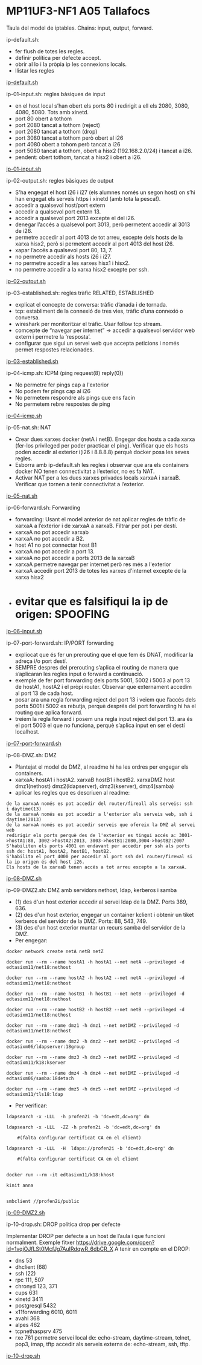 # MP11UF3-NF1 A05 Tallafocs

Taula del model de iptables. Chains: input, output, forward.

ip-default.sh:

+ fer flush de totes les regles.
+ definir política per defecte accept.
+ obrir al lo i la pròpia ip les connexions locals.
+ llistar les regles

[ip-default.sh](exercicis/ip-default.sh)

ip-01-input.sh: regles bàsiques de input

+ en el host local s’han obert els ports 80 i redirigit a ell els 2080, 3080, 4080, 5080. Tots amb xinetd.
+ port 80 obert a tothom
+ port 2080 tancat a tothom (reject)
+ port 2080 tancat a tothom (drop)
+ port 3080 tancat a tothom però obert al i26
+ port 4080 obert a tohom però tancat a i26
+ port 5080 tancat a tothom, obert a hisx2 (192.168.2.0/24) i tancat a i26.
+ pendent: obert tothom, tancat a hisx2 i obert a i26.

[ip-01-input.sh](exercicis/ip-01-input.sh)

ip-02-output.sh: regles bàsiques de output

+ S'ha engegat el host i26 i i27 (els alumnes només un segon host) on s’hi han engegat els serveis https i xinetd (amb tota la pesca!).
+ accedir a qualsevol host/port extern
+ accedir a qualsevol port extern 13.
+ accedir a qualsevol port 2013 excepte el del i26.
+ denegar l’accés a qualsevol port 3013, però permetent accedir al 3013 de i26.
+ permetre accedir al port 4013 de tot arreu, excepte dels hosts de la xarxa hisx2, però si permetent accedir al port 4013 del host i26.
+ xapar l’accés a qualsevol port 80, 13, 7.
+ no permetre accedir als hosts i26 i i27.
+ no permetre accedir a les xarxes hisx1 i hisx2.
+ no permetre accedir a la xarxa hisx2 excepte per ssh.

[ip-02-output.sh](exercicis/ip-02-output.sh)

ip-03-established.sh: regles tràfic RELATED, ESTABLISHED

+ explicat el concepte de conversa: tràfic d’anada i de tornada.
+ tcp: establiment de la connexió de tres vies, tràfic d’una connexió o conversa.
+ wireshark per monitoritzar el tràfic. Usar follow tcp stream.
+ comcepte de  “navegar per internet” → accedir a qualsevol servidor web extern i permetre la ‘resposta’.
+ configurar que sigui un servei web que accepta peticions i només permet respostes relacionades.

[ip-03-established.sh](exercicis/ip-03-established.sh)

ip-04-icmp.sh:  ICPM (ping request(8) reply(0))

+ No permetre fer pings cap a l'exterior
+ No podem fer pings cap al i26
+ No permetem respondre als pings que ens facin
+ No permetem rebre respostes de ping

[ip-04-icmp.sh](exercicis/ip-04-icmp.sh)

ip-05-nat.sh:  NAT

+ Crear dues xarxes docker (netA i netB). Engegar dos hosts a cada xarxa (fer-los privileged per poder practicar el ping). Verificar que els hosts poden accedir al exterior i(i26 i 8.8.8.8) perquè docker posa les seves regles.
+ Esborra amb ip-default.sh les regles i observar que ara els containers docker NO tenen connectivitat a l’exterior, no es fa NAT.
+ Activar NAT per a les dues xarxes privades locals xarxaA i xarxaB. Verificar que tornen a tenir connectivitat a l’exterior.

[ip-05-nat.sh](exercicis/ip-05-nat.sh)

ip-06-forward.sh:  Forwarding

+ forwarding: Usant el model anterior de nat aplicar regles de tràfic de xarxaA a l’exterior i de xarxaA a xarxaB. Filtrar per pot i per destí.
+ xarxaA no pot accedir xarxab
+ xarxaA no pot accedir a B2.
+ host A1 no pot connectar host B1
+ xarxaA no pot accedir a port 13.
+ xarxaA no pot accedir a ports 2013 de la xarxaB
+ xarxaA permetre navegar per internet però res més a l'exterior
+ xarxaA accedir port 2013 de totes les xarxes d'internet excepte de la xarxa hisx2
+ # evitar que es falsifiqui la ip de origen: SPOOFING

[ip-06-input.sh](exercicis/ip-06-forward.sh)

ip-07-port-forward.sh:  IP/PORT forwarding

+ expliocat que és fer un prerouting que el que fem és DNAT, modificar la adreça i/o port destí.
+ SEMPRE despres del prerouting s’aplica el routing de manera que s’aplicaran les regles input o forward a continuació.
+ exemple de fer port forwarding dels ports 5001, 5002 i 5003 al port 13 de hostA1, hostA2 i el pròpi router. Observar que externament accedim al port 13 de cada host.
+ posar ara una regla forwarding reject del port 13 i veiem que l’accés dels ports 5001 i 5002 es rebutja, perquè després del port forwarding hi ha el routing que aplica forward.
+ treiem la regla forward i posem una regla input reject del port 13. ara és el port 5003 el que no funciona, perquè s’aplica input en ser el destí localhost.

[ip-07-port-forward.sh](exercicis/ip-07-port-forward.sh)

ip-08-DMZ.sh:  DMZ

+ Plantejat el model de DMZ, al readme hi ha les ordres per engegar els containers.
+ xarxaA: hostA1 i hostA2. xarxaB hostB1 i hostB2. xarxaDMZ host dmz1(nethost) dmz2(ldapserver), dmz3(kserver), dmz4(samba)
+ aplicar les regles que es descriuen al readme:
```
de la xarxaA només es pot accedir del router/fireall als serveis: ssh i daytime(13)
de la xarxaA només es pot accedir a l'exterior als serveis web, ssh i daytime(2013)
de la xarxaA només es pot accedir serveis que ofereix la DMZ al servei web
redirigir els ports perquè des de l'exterior es tingui accés a: 3001->hostA1:80, 3002->hostA2:2013, 3003->hostB1:2080,3004->hostB2:2007
S'habiliten els ports 4001 en endavant per accedir per ssh als ports ssh de: hostA1, hostA2, hostB1, hostB2.
S'habilita el port 4000 per accedir al port ssh del router/firewal si la ip origen és del host i26.
Els hosts de la xarxaB tenen accés a tot arreu excepte a la xarxaA.
```

[ip-08-DMZ.sh](exercicis/ip-08-DMZ.sh)

ip-09-DMZ2.sh:  DMZ amb servidors nethost, ldap, kerberos i samba

+ (1) des d'un host exterior accedir al servei ldap de la DMZ. Ports 389, 636.
+ (2) des d'un host exterior, engegar un container kclient i obtenir un tiket kerberos del servidor de la DMZ. Ports: 88, 543, 749.
+ (3) des d'un host exterior muntar un recurs samba del servidor de la DMZ.
+ Per engegar:
```
docker network create netA netB netZ

docker run --rm --name hostA1 -h hostA1 --net netA --privileged -d edtasixm11/net18:nethost

docker run --rm --name hostA2 -h hostA2 --net netA --privileged -d edtasixm11/net18:nethost

docker run --rm --name hostB1 -h hostB1 --net netB --privileged -d edtasixm11/net18:nethost

docker run --rm --name hostB2 -h hostB2 --net netB --privileged -d edtasixm11/net18:nethost

docker run --rm --name dmz1 -h dmz1 --net netDMZ --privileged -d edtasixm11/net18:nethost

docker run --rm --name dmz2 -h dmz2 --net netDMZ --privileged -d edtasixm06/ldapserver:18group

docker run --rm --name dmz3 -h dmz3 --net netDMZ --privileged -d edtasixm11/k18:kserver

docker run --rm --name dmz4 -h dmz4 --net netDMZ --privileged -d edtasixm06/samba:18detach

docker run --rm --name dmz5 -h dmz5 --net netDMZ --privileged -d edtasixm11/tls18:ldap
```
+ Per verificar:
```
ldapsearch -x -LLL  -h profen2i -b 'dc=edt,dc=org' dn

ldapsearch -x -LLL  -ZZ -h profen2i -b 'dc=edt,dc=org' dn

    #(falta configurar certificat CA en el client)

ldapsearch -x -LLL  -H  ldaps://profen2i -b 'dc=edt,dc=org' dn  

    #(falta configurar certificat CA en el client


docker run --rm -it edtasixm11/k18:khost

kinit anna


smbclient //profen2i/public
```

[ip-09-DMZ2.sh](exercicis/ip-09-DMZ2.sh)

ip-10-drop.sh:  DROP política drop per defecte

Implementar DROP per defecte a un host de l’aula i que funcioni normalment. Exemple fitxer https://drive.google.com/open?id=1vqjOJfLSt0McfJg7AuIRdqwR_6dbCR_X
A tenir en compte en el DROP:

+ dns 53
+ dhclient (68)
+ ssh (22)
+ rpc 111, 507
+ chronyd 123, 371
+ cups 631
+ xinetd 3411
+ postgresql 5432
+ x11forwarding 6010, 6011
+ avahi 368
+ alpes 462
+ tcpnethaspsrv 475
+ rxe 761
permetre servei local de: echo-stream, daytime-stream, telnet, pop3, imap, tftp
accedir als serveis externs de: echo-stream, ssh, tftp.

[ip-10-drop.sh](exercicis/ip-10-drop.sh)
